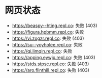# 网页状态
- https://beaspy--hting.repl.co: 失败 (403)
- https://figura.hpbmm.repl.co: 失败
- https://vi.zogzr.repl.co: 失败 (403)
- https://su--yoyholee.repl.co: 失败
- https://qi.limqin.repl.co: 失败
- https://apping.eywjx.repl.co: 失败 (403)
- https://stds.stpsc.repl.co: 失败 (403)
- https://aro.flinthill.repl.co: 失败 (403)
